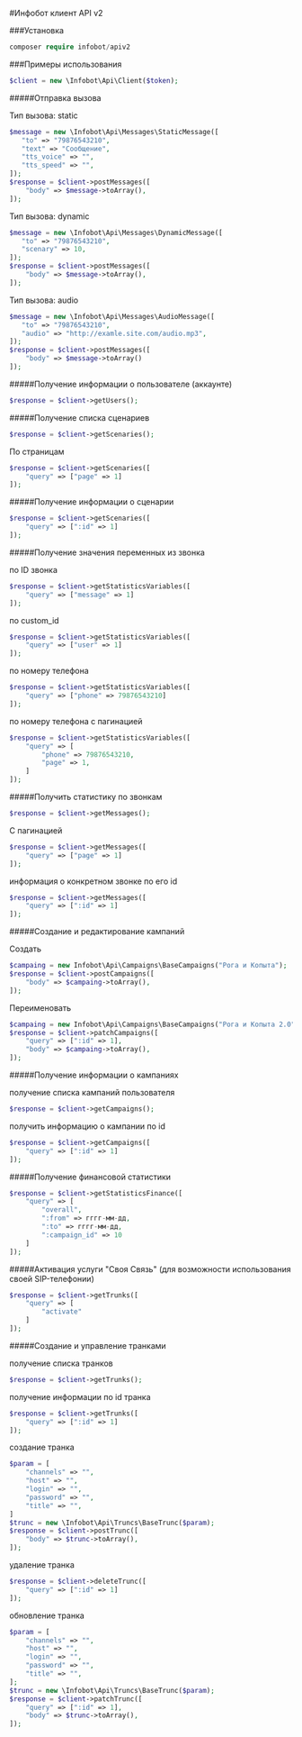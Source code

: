 #Инфобот клиент API v2

###Установка

```PHP
composer require infobot/apiv2
```

###Примеры использования

```PHP
$client = new \Infobot\Api\Client($token);
```
#####Отправка вызова

Тип вызова: static

```PHP
$message = new \Infobot\Api\Messages\StaticMessage([
   "to" => "79876543210",
   "text" => "Сообщение",
   "tts_voice" => "",
   "tts_speed" => "",
]);
$response = $client->postMessages([
    "body" => $message->toArray(),
]);
```

Тип вызова: dynamic

```PHP
$message = new \Infobot\Api\Messages\DynamicMessage([
   "to" => "79876543210",
   "scenary" => 10,
]);
$response = $client->postMessages([
    "body" => $message->toArray(),
]);
```

Тип вызова: audio

```PHP
$message = new \Infobot\Api\Messages\AudioMessage([
   "to" => "79876543210",
   "audio" => "http://examle.site.com/audio.mp3",
]);
$response = $client->postMessages([
    "body" => $message->toArray()
]);
```

#####Получение информации о пользователе (аккаунте)

```PHP
$response = $client->getUsers();
```

#####Получение списка сценариев

```PHP
$response = $client->getScenaries();
```

По страницам

```PHP
$response = $client->getScenaries([
    "query" => ["page" => 1]
]);
```

#####Получение информации о сценарии

```PHP
$response = $client->getScenaries([
    "query" => [":id" => 1]
]);
```

#####Получение значения переменных из звонка

по ID звонка

```PHP
$response = $client->getStatisticsVariables([
    "query" => ["message" => 1]
]);
```

по custom_id

```PHP
$response = $client->getStatisticsVariables([
    "query" => ["user" => 1]
]);
```

по номеру телефона

```PHP
$response = $client->getStatisticsVariables([
    "query" => ["phone" => 79876543210]
]);
```

по номеру телефона с пагинацией

```PHP
$response = $client->getStatisticsVariables([
    "query" => [
        "phone" => 79876543210,
        "page" => 1,
    ]
]);
```

#####Получить статистику по звонкам

```PHP
$response = $client->getMessages();
```

С пагинацией

```PHP
$response = $client->getMessages([
    "query" => ["page" => 1]
]);
```

информация о конкретном звонке по его id

```PHP
$response = $client->getMessages([
    "query" => [":id" => 1]
]);
```

#####Создание и редактирование кампаний

Создать

```PHP
$campaing = new Infobot\Api\Campaigns\BaseCampaigns("Рога и Копыта");
$response = $client->postCampaigns([
    "body" => $campaing->toArray(),
]);
```

Переименовать

```PHP
$campaing = new Infobot\Api\Campaigns\BaseCampaigns("Рога и Копыта 2.0");
$response = $client->patchCampaigns([
    "query" => [":id" => 1],
    "body" => $campaing->toArray(),
]);
```

#####Получение информации о кампаниях

получение списка кампаний пользователя

```PHP
$response = $client->getCampaigns();
```

получить информацию о кампании по id

```PHP
$response = $client->getCampaigns([
    "query" => [":id" => 1]
]);
```

#####Получение финансовой статистики

```PHP
$response = $client->getStatisticsFinance([
    "query" => [
        "overall",
        ":from" => гггг-мм-дд,
        ":to" => гггг-мм-дд,
        ":campaign_id" => 10
    ]
]);
```

#####Активация услуги "Своя Связь" (для возможности использования своей SIP-телефонии)

```PHP
$response = $client->getTrunks([
    "query" => [
        "activate"
    ]
]);
```

#####Создание и управление транками

получение списка транков

```PHP
$response = $client->getTrunks();
```

получение информации по id транка

```PHP
$response = $client->getTrunks([
    "query" => [":id" => 1]
]);
```

создание транка

```PHP
$param = [
    "channels" => "",
    "host" => "",
    "login" => "",
    "password" => "",
    "title" => "",
]
$trunc = new \Infobot\Api\Truncs\BaseTrunc($param);
$response = $client->postTrunc([
    "body" => $trunc->toArray(),
]);
```

удаление транка

```PHP
$response = $client->deleteTrunc([
    "query" => [":id" => 1]
]);
```
 
обновление транка

```PHP
$param = [
    "channels" => "",
    "host" => "",
    "login" => "",
    "password" => "",
    "title" => "",
];
$trunc = new \Infobot\Api\Truncs\BaseTrunc($param);
$response = $client->patchTrunc([
    "query" => [":id" => 1],
    "body" => $trunc->toArray(),
]);
```